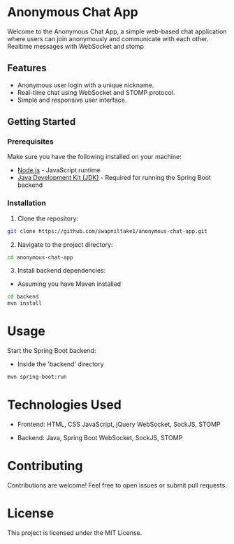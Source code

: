 # Anonymous Chat App

Welcome to the Anonymous Chat App, a simple web-based chat application where users can join anonymously and communicate with each other. Realtime messages with WebSocket and stomp 


## Features

- Anonymous user login with a unique nickname.
- Real-time chat using WebSocket and STOMP protocol.
- Simple and responsive user interface.

## Getting Started

### Prerequisites

Make sure you have the following installed on your machine:

- [Node.js](https://nodejs.org/) - JavaScript runtime
- [Java Development Kit (JDK)](https://www.oracle.com/java/technologies/javase-downloads.html) - Required for running the Spring Boot backend

### Installation

1. Clone the repository:

```bash
git clone https://github.com/swapniltake1/anonymous-chat-app.git

```

2. Navigate to the project directory:
```bash
cd anonymous-chat-app
```

3. Install backend dependencies:
 - Assuming you have Maven installed
```bash
cd backend
mvn install
```

# Usage
Start the Spring Boot backend:
 - Inside the 'backend' directory
```bash
mvn spring-boot:run
```

# Technologies Used
* Frontend:
HTML, CSS
JavaScript, jQuery
WebSocket, SockJS, STOMP

* Backend:
Java, Spring Boot
WebSocket, SockJS, STOMP

# Contributing
Contributions are welcome! Feel free to open issues or submit pull requests.

# License
This project is licensed under the MIT  License.

